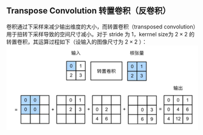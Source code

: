 <!--
 * @Author: error: git config user.name && git config user.email & please set dead value or install git
 * @Date: 2022-07-25 09:50:54
 * @LastEditors: error: git config user.name && git config user.email & please set dead value or install git
 * @LastEditTime: 2022-07-25 09:57:18
 * @FilePath: \论文笔记\transpose-convolution.md
 * @Description: 这是默认设置,请设置`customMade`, 打开koroFileHeader查看配置 进行设置: https://github.com/OBKoro1/koro1FileHeader/wiki/%E9%85%8D%E7%BD%AE
-->
## Transpose Convolution 转置卷积（反卷积）
卷积通过下采样来减少输出维度的大小，而转置卷积（transposed convolution）⽤于扭转下采样导致的空间尺⼨减小。对于 stride 为 $1$，kerrnel size为 $2 \times 2$ 的转置卷积，其运算过程如下（设输入的图像尺寸为 $2 \times 2$ ）：
![1658714237606](image/transpose-convolution/1658714237606.png)